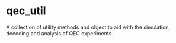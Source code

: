 # qec_util
A collection of utility methods and object to aid with  the simulation, decoding and analysis of QEC experiments.

